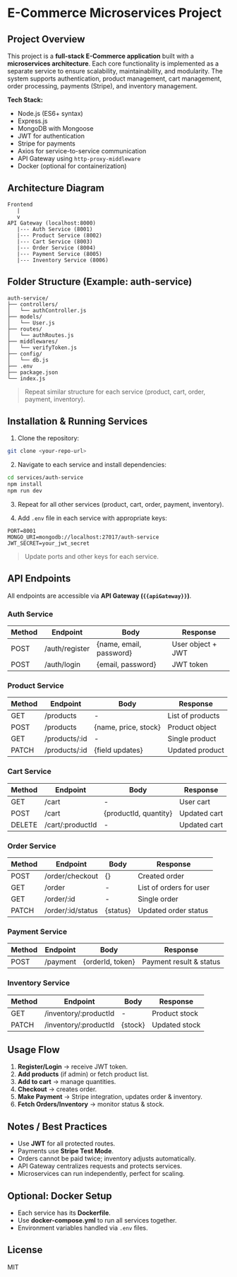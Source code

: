 # E-Commerce Microservices Project

## Project Overview
This project is a **full-stack E-Commerce application** built with a **microservices architecture**. Each core functionality is implemented as a separate service to ensure scalability, maintainability, and modularity. The system supports authentication, product management, cart management, order processing, payments (Stripe), and inventory management.

**Tech Stack:**
- Node.js (ES6+ syntax)
- Express.js
- MongoDB with Mongoose
- JWT for authentication
- Stripe for payments
- Axios for service-to-service communication
- API Gateway using `http-proxy-middleware`
- Docker (optional for containerization)


## Architecture Diagram
```
Frontend
   |
   v
API Gateway (localhost:8000)
   |--- Auth Service (8001)
   |--- Product Service (8002)
   |--- Cart Service (8003)
   |--- Order Service (8004)
   |--- Payment Service (8005)
   |--- Inventory Service (8006)
```

## Folder Structure (Example: auth-service)
```
auth-service/
├── controllers/
│   └── authController.js
├── models/
│   └── User.js
├── routes/
│   └── authRoutes.js
├── middlewares/
│   └── verifyToken.js
├── config/
│   └── db.js
├── .env
├── package.json
└── index.js
```
> Repeat similar structure for each service (product, cart, order, payment, inventory).

## Installation & Running Services
1. Clone the repository:
```bash
git clone <your-repo-url>
```
2. Navigate to each service and install dependencies:
```bash
cd services/auth-service
npm install
npm run dev
```
3. Repeat for all other services (product, cart, order, payment, inventory).

4. Add `.env` file in each service with appropriate keys:
```env
PORT=8001
MONGO_URI=mongodb://localhost:27017/auth-service
JWT_SECRET=your_jwt_secret
```
> Update ports and other keys for each service.

## API Endpoints
All endpoints are accessible via **API Gateway (`{{apiGateway}}`)**.

### Auth Service
| Method | Endpoint | Body | Response |
|--------|----------|------|---------|
| POST | /auth/register | {name, email, password} | User object + JWT |
| POST | /auth/login | {email, password} | JWT token |

### Product Service
| Method | Endpoint | Body | Response |
|--------|----------|------|---------|
| GET | /products | - | List of products |
| POST | /products | {name, price, stock} | Product object |
| GET | /products/:id | - | Single product |
| PATCH | /products/:id | {field updates} | Updated product |

### Cart Service
| Method | Endpoint | Body | Response |
|--------|----------|------|---------|
| GET | /cart | - | User cart |
| POST | /cart | {productId, quantity} | Updated cart |
| DELETE | /cart/:productId | - | Updated cart |

### Order Service
| Method | Endpoint | Body | Response |
|--------|----------|------|---------|
| POST | /order/checkout | {} | Created order |
| GET | /order | - | List of orders for user |
| GET | /order/:id | - | Single order |
| PATCH | /order/:id/status | {status} | Updated order status |

### Payment Service
| Method | Endpoint | Body | Response |
|--------|----------|------|---------|
| POST | /payment | {orderId, token} | Payment result & status |

### Inventory Service
| Method | Endpoint | Body | Response |
|--------|----------|------|---------|
| GET | /inventory/:productId | - | Product stock |
| PATCH | /inventory/:productId | {stock} | Updated stock |


## Usage Flow
1. **Register/Login** → receive JWT token.
2. **Add products** (if admin) or fetch product list.
3. **Add to cart** → manage quantities.
4. **Checkout** → creates order.
5. **Make Payment** → Stripe integration, updates order & inventory.
6. **Fetch Orders/Inventory** → monitor status & stock.

## Notes / Best Practices
- Use **JWT** for all protected routes.
- Payments use **Stripe Test Mode**.
- Orders cannot be paid twice; inventory adjusts automatically.
- API Gateway centralizes requests and protects services.
- Microservices can run independently, perfect for scaling.

## Optional: Docker Setup
- Each service has its **Dockerfile**.
- Use **docker-compose.yml** to run all services together.
- Environment variables handled via `.env` files.

## License
MIT

